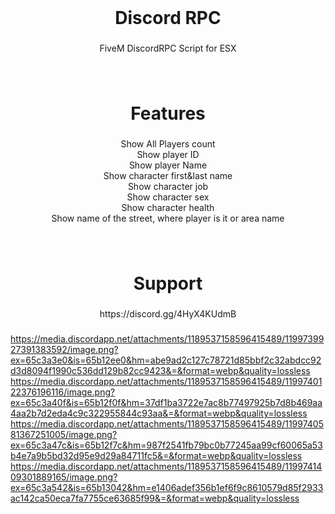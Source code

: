 <br clear="both">

<h1 align="center">Discord RPC</h1>

###

<p align="center">FiveM DiscordRPC Script for ESX</p>

###

<br clear="both">

<h1 align="center">Features</h1>

###

<p align="center">Show All Players count<br>Show player ID<br>Show player Name<br>Show character first&last name<br>Show character job<br>Show character sex<br>Show character health<br>Show name of the street, where player is it or area name</p>

###

<br clear="both">

<h1 align="center">Support</h1>

###

<p align="center">https://discord.gg/4HyX4KUdmB</p>

###

https://media.discordapp.net/attachments/1189537158596415489/1199739927391383592/image.png?ex=65c3a3e0&is=65b12ee0&hm=abe9ad2c127c78721d85bbf2c32abdcc92d3d8094f1990c536dd129b82cc9423&=&format=webp&quality=lossless
https://media.discordapp.net/attachments/1189537158596415489/1199740122376196116/image.png?ex=65c3a40f&is=65b12f0f&hm=37df1ba3722e7ac8b77497925b7d8b469aa4aa2b7d2eda4c9c322955844c93aa&=&format=webp&quality=lossless
https://media.discordapp.net/attachments/1189537158596415489/1199740581367251005/image.png?ex=65c3a47c&is=65b12f7c&hm=987f2541fb79bc0b77245aa99cf60065a53b4e7a9b5bd32d95e9d29a84711fc5&=&format=webp&quality=lossless
https://media.discordapp.net/attachments/1189537158596415489/1199741409301889165/image.png?ex=65c3a542&is=65b13042&hm=e1406adef356b1ef6f9c8610579d85f2933ac142ca50eca7fa7755ce63685f99&=&format=webp&quality=lossless
